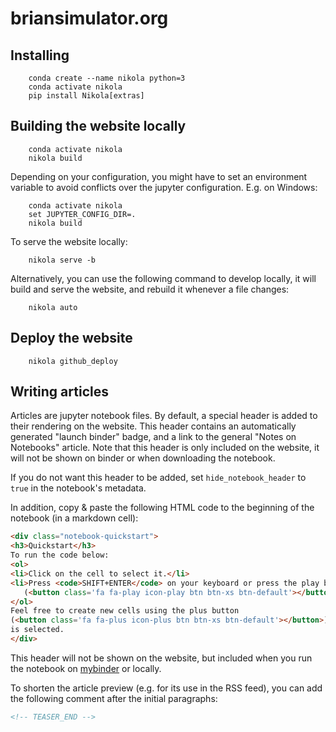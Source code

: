 # briansimulator.org

## Installing

```
    conda create --name nikola python=3
    conda activate nikola
    pip install Nikola[extras]
```

## Building the website locally
```
    conda activate nikola
    nikola build
```

Depending on your configuration, you might have to set an environment variable
to avoid conflicts over the jupyter configuration. E.g. on Windows:
```
    conda activate nikola
    set JUPYTER_CONFIG_DIR=.
    nikola build
```

To serve the website locally:
```
    nikola serve -b
```

Alternatively, you can use the following command to develop locally, it will
build and serve the website, and rebuild it whenever a file changes:
```
    nikola auto
```

## Deploy the website
```
    nikola github_deploy
```

## Writing articles

Articles are jupyter notebook files. By default, a special header is added to
their rendering on the website. This header contains an automatically generated
"launch binder" badge, and a link to the general "Notes on Notebooks" article.
Note that this header is only included on the website, it will not be shown on
binder or when downloading the notebook.

If you do not want this header to be added, set `hide_notebook_header` to `true`
in the notebook's metadata.

In addition, copy & paste the following HTML code to the beginning of the
notebook (in a markdown cell):
```HTML
<div class="notebook-quickstart">
<h3>Quickstart</h3>
To run the code below:
<ol>
<li>Click on the cell to select it.</li>
<li>Press <code>SHIFT+ENTER</code> on your keyboard or press the play button
   (<button class='fa fa-play icon-play btn btn-xs btn-default'></button>) in the toolbar above</li>
</ol>
Feel free to create new cells using the plus button
(<button class='fa fa-plus icon-plus btn btn-xs btn-default'></button>), or pressing <code>SHIFT+ENTER</code> while this cell
is selected.
</div>
```

This header will not be shown on the website, but included when you run the
notebook on [mybinder](https://mybinder.org) or locally.

To shorten the article preview (e.g. for its use in the RSS feed), you can add
the following comment after the initial paragraphs:
```HTML
<!-- TEASER_END -->
```

